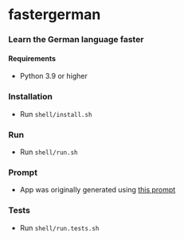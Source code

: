 # fastergerman

### Learn the German language faster

#### Requirements

- Python 3.9 or higher

### Installation

- Run `shell/install.sh`

### Run

- Run `shell/run.sh`

### Prompt

- App was originally generated using [this prompt](./docs/prompt.md)

### Tests

- Run `shell/run.tests.sh`

